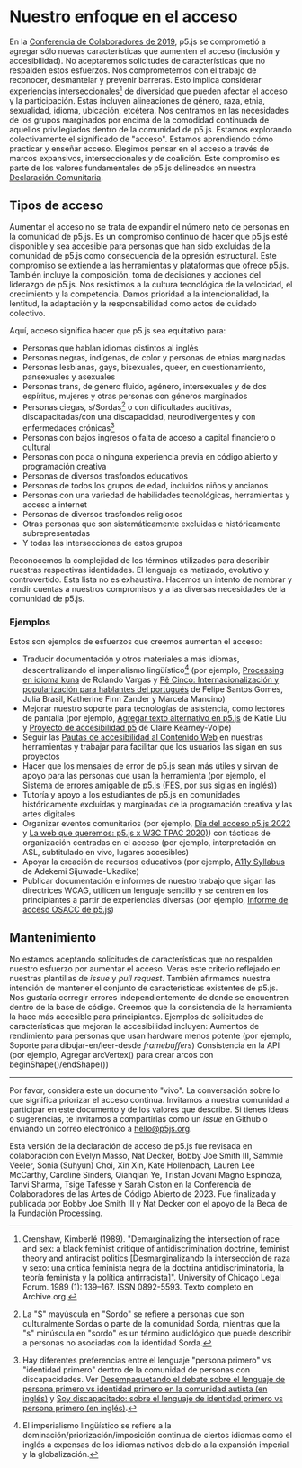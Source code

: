 <!-- Lo que significa nuestro compromiso con el acceso para colaboradoras y usuarias de la biblioteca. -->

# Nuestro enfoque en el acceso

En la [Conferencia de Colaboradores de 2019](https://p5js.org/community/contributors-conference-2019.html), p5.js se comprometió a agregar sólo nuevas características que aumenten el acceso (inclusión y accesibilidad). No aceptaremos solicitudes de características que no respalden estos esfuerzos. Nos comprometemos con el trabajo de reconocer, desmantelar y prevenir barreras. Esto implica considerar experiencias interseccionales[^1] de diversidad que pueden afectar el acceso y la participación. Estas incluyen alineaciones de género, raza, etnia, sexualidad, idioma, ubicación, etcétera. Nos centramos en las necesidades de los grupos marginados por encima de la comodidad continuada de aquellos privilegiados dentro de la comunidad de p5.js. Estamos explorando colectivamente el significado de "acceso". Estamos aprendiendo cómo practicar y enseñar acceso. Elegimos pensar en el acceso a través de marcos expansivos, interseccionales y de coalición. Este compromiso es parte de los valores fundamentales de p5.js delineados en nuestra [Declaración Comunitaria](https://p5js.org/about/#community-statement).

## Tipos de acceso

Aumentar el acceso no se trata de expandir el número neto de personas en la comunidad de p5.js. Es un compromiso continuo de hacer que p5.js esté disponible y sea accesible para personas que han sido excluidas de la comunidad de p5.js como consecuencia de la opresión estructural. Este compromiso se extiende a las herramientas y plataformas que ofrece p5.js. También incluye la composición, toma de decisiones y acciones del liderazgo de p5.js. Nos resistimos a la cultura tecnológica de la velocidad, el crecimiento y la competencia. Damos prioridad a la intencionalidad, la lentitud, la adaptación y la responsabilidad como actos de cuidado colectivo.

Aquí, acceso significa hacer que p5.js sea equitativo para:

- Personas que hablan idiomas distintos al inglés
- Personas negras, indígenas, de color y personas de etnias marginadas
- Personas lesbianas, gays, bisexuales, queer, en cuestionamiento, pansexuales y asexuales
- Personas trans, de género fluido, agénero, intersexuales y de dos espíritus, mujeres y otras personas con géneros marginados
- Personas ciegas, s/Sordas[^2] o con dificultades auditivas, discapacitadas/con una discapacidad, neurodivergentes y con enfermedades crónicas[^3]
- Personas con bajos ingresos o falta de acceso a capital financiero o cultural
- Personas con poca o ninguna experiencia previa en código abierto y programación creativa
- Personas de diversos trasfondos educativos
- Personas de todos los grupos de edad, incluidos niños y ancianos
- Personas con una variedad de habilidades tecnológicas, herramientas y acceso a internet
- Personas de diversos trasfondos religiosos
- Otras personas que son sistemáticamente excluidas e históricamente subrepresentadas
- Y todas las intersecciones de estos grupos

Reconocemos la complejidad de los términos utilizados para describir nuestras respectivas identidades. El lenguaje es matizado, evolutivo y controvertido. Esta lista no es exhaustiva. Hacemos un intento de nombrar y rendir cuentas a nuestros compromisos y a las diversas necesidades de la comunidad de p5.js.


### Ejemplos

Estos son ejemplos de esfuerzos que creemos aumentan el acceso:

- Traducir documentación y otros materiales a más idiomas, descentralizando el imperialismo lingüístico[^4] (por ejemplo, [Processing en idioma kuna](https://medium.com/@ProcessingOrg/culture-as-translation-processing-in-kuna-language-with-rolando-vargas-and-edinson-izquierdo-8079f14851f7) de Rolando Vargas y [Pê Cinco: Internacionalización y popularización para hablantes del portugués](https://medium.com/processing-foundation/translating-p5-js-into-portuguese-for-the-brazilian-community-14b969e77ab1) de Felipe Santos Gomes, Julia Brasil, Katherine Finn Zander y Marcela Mancino)
- Mejorar nuestro soporte para tecnologías de asistencia, como lectores de pantalla (por ejemplo, [Agregar texto alternativo en p5.js](https://medium.com/processing-foundation/adding-alt-text-e2c7684e44f8) de Katie Liu y [Proyecto de accesibilidad p5](https://medium.com/processing-foundation/p5-accessibility-115d84535fa8) de Claire Kearney-Volpe)
- Seguir las [Pautas de accesibilidad al Contenido Web](https://www.w3.org/TR/WCAG21/) en nuestras herramientas y trabajar para facilitar que los usuarios las sigan en sus proyectos
- Hacer que los mensajes de error de p5.js sean más útiles y sirvan de apoyo para las personas que usan la herramienta (por ejemplo, el [Sistema de errores amigable de p5.js (FES, por sus siglas en inglés)](https://github.com/processing/p5.js/blob/main/contributor_docs/friendly_error_system.md))
- Tutoría y apoyo a los estudiantes de p5.js en comunidades históricamente excluidas y marginadas de la programación creativa y las artes digitales
- Organizar eventos comunitarios (por ejemplo, [Día del acceso p5.js 2022](https://p5js.org/community/p5js-access-day-2022.html) y [La web que queremos: p5.js x W3C TPAC 2020)](https://medium.com/processing-foundation/p5-js-x-w3c-tpac-bee4c621a053)) con tácticas de organización centradas en el acceso (por ejemplo, interpretación en ASL, subtitulado en vivo, lugares accesibles)
- Apoyar la creación de recursos educativos (por ejemplo, [A11y Syllabus](http://a11ysyllabus.site/) de Adekemi Sijuwade-Ukadike)
- Publicar documentación e informes de nuestro trabajo que sigan las directrices WCAG, utilicen un lenguaje sencillo y se centren en los principiantes a partir de experiencias diversas (por ejemplo, [Informe de acceso OSACC de p5.js](https://github.com/processing/OSACC-p5.js-Access-Report))



## Mantenimiento

No estamos aceptando solicitudes de características que no respalden nuestro esfuerzo por aumentar el acceso. Verás este criterio reflejado en nuestras plantillas de _issue_ y _pull request_. También afirmamos nuestra intención de mantener el conjunto de características existentes de p5.js. Nos gustaría corregir errores independientemente de donde se encuentren dentro de la base de código. Creemos que la consistencia de la herramienta la hace más accesible para principiantes. Ejemplos de solicitudes de características que mejoran la accesibilidad incluyen:
Aumentos de rendimiento para personas que usan hardware menos potente (por ejemplo, Soporte para dibujar-en/leer-desde _framebuffers_)
Consistencia en la API (por ejemplo, Agregar arcVertex() para crear arcos con beginShape()/endShape())

___

Por favor, considera este un documento "vivo". La conversación sobre lo que significa priorizar el acceso continua. Invitamos a nuestra comunidad a participar en este documento y de los valores que describe. Si tienes ideas o sugerencias, te invitamos a compartirlas como un _issue_ en Github o enviando un correo electrónico a hello@p5js.org.

Esta versión de la declaración de acceso de p5.js fue revisada en colaboración con Evelyn Masso, Nat Decker, Bobby Joe Smith III, Sammie Veeler, Sonia (Suhyun) Choi, Xin Xin, Kate Hollenbach, Lauren Lee McCarthy, Caroline Sinders, Qianqian Ye, Tristan Jovani Magno Espinoza, Tanvi Sharma, Tsige Tafesse y Sarah Ciston en la Conferencia de Colaboradores de las Artes de Código Abierto de 2023. Fue finalizada y publicada por Bobby Joe Smith III y Nat Decker con el apoyo de la Beca de la Fundación Processing. 

[^1]: Crenshaw, Kimberlé (1989). "Demarginalizing the intersection of race and sex: a black feminist critique of antidiscrimination doctrine, feminist theory and antiracist politics \[Desmarginalizando la intersección de raza y sexo: una crítica feminista negra de la doctrina antidiscriminatoria, la teoría feminista y la política antirracista\]". University of Chicago Legal Forum. 1989 (1): 139–167. ISSN 0892-5593. Texto completo en Archive.org.
[^2]: La "S" mayúscula en "Sordo" se refiere a personas que son culturalmente Sordas o parte de la comunidad Sorda, mientras que la "s" minúscula en "sordo" es un término audiológico que puede describir a personas no asociadas con la identidad Sorda.
[^3]: Hay diferentes preferencias entre el lenguaje "persona primero" vs "identidad primero" dentro de la comunidad de personas con discapacidades. Ver [Desempaquetando el debate sobre el lenguaje de persona primero vs identidad primero en la comunidad autista (en inglés)](https://news.northeastern.edu/2018/07/12/unpacking-the-debate-over-person-first-vs-identity-first-language-in-the-autism-community/) y [Soy discapacitado: sobre el lenguaje de identidad primero vs persona primero (en inglés)](https://thebodyisnotanapology.com/magazine/i-am-disabled-on-identity-first-versus-people-first-language/).
[^4]: El imperialismo lingüístico se refiere a la dominación/priorización/imposición continua de ciertos idiomas como el inglés a expensas de los idiomas nativos debido a la expansión imperial y la globalización.
